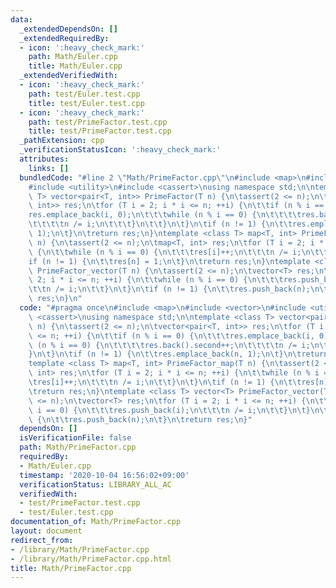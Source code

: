 ```yaml
---
data:
  _extendedDependsOn: []
  _extendedRequiredBy:
  - icon: ':heavy_check_mark:'
    path: Math/Euler.cpp
    title: Math/Euler.cpp
  _extendedVerifiedWith:
  - icon: ':heavy_check_mark:'
    path: test/Euler.test.cpp
    title: test/Euler.test.cpp
  - icon: ':heavy_check_mark:'
    path: test/PrimeFactor.test.cpp
    title: test/PrimeFactor.test.cpp
  _pathExtension: cpp
  _verificationStatusIcon: ':heavy_check_mark:'
  attributes:
    links: []
  bundledCode: "#line 2 \"Math/PrimeFactor.cpp\"\n#include <map>\n#include <vector>\n\
    #include <utility>\n#include <cassert>\nusing namespace std;\n\ntemplate <class\
    \ T> vector<pair<T, int>> PrimeFactor(T n) {\n\tassert(2 <= n);\n\tvector<pair<T,\
    \ int>> res;\n\tfor (T i = 2; i * i <= n; ++i) {\n\t\tif (n % i == 0) {\n\t\t\t\
    res.emplace_back(i, 0);\n\t\t\twhile (n % i == 0) {\n\t\t\t\tres.back().second++;\n\
    \t\t\t\tn /= i;\n\t\t\t}\n\t\t}\n\t}\n\tif (n != 1) {\n\t\tres.emplace_back(n,\
    \ 1);\n\t}\n\treturn res;\n}\ntemplate <class T> map<T, int> PrimeFactor_map(T\
    \ n) {\n\tassert(2 <= n);\n\tmap<T, int> res;\n\tfor (T i = 2; i * i <= n; ++i)\
    \ {\n\t\twhile (n % i == 0) {\n\t\t\tres[i]++;\n\t\t\tn /= i;\n\t\t}\n\t}\n\t\
    if (n != 1) {\n\t\tres[n] = 1;\n\t}\n\treturn res;\n}\ntemplate <class T> vector<T>\
    \ PrimeFactor_vector(T n) {\n\tassert(2 <= n);\n\tvector<T> res;\n\tfor (T i =\
    \ 2; i * i <= n; ++i) {\n\t\twhile (n % i == 0) {\n\t\t\tres.push_back(i);\n\t\
    \t\tn /= i;\n\t\t}\n\t}\n\tif (n != 1) {\n\t\tres.push_back(n);\n\t}\n\treturn\
    \ res;\n}\n"
  code: "#pragma once\n#include <map>\n#include <vector>\n#include <utility>\n#include\
    \ <cassert>\nusing namespace std;\n\ntemplate <class T> vector<pair<T, int>> PrimeFactor(T\
    \ n) {\n\tassert(2 <= n);\n\tvector<pair<T, int>> res;\n\tfor (T i = 2; i * i\
    \ <= n; ++i) {\n\t\tif (n % i == 0) {\n\t\t\tres.emplace_back(i, 0);\n\t\t\twhile\
    \ (n % i == 0) {\n\t\t\t\tres.back().second++;\n\t\t\t\tn /= i;\n\t\t\t}\n\t\t\
    }\n\t}\n\tif (n != 1) {\n\t\tres.emplace_back(n, 1);\n\t}\n\treturn res;\n}\n\
    template <class T> map<T, int> PrimeFactor_map(T n) {\n\tassert(2 <= n);\n\tmap<T,\
    \ int> res;\n\tfor (T i = 2; i * i <= n; ++i) {\n\t\twhile (n % i == 0) {\n\t\t\
    \tres[i]++;\n\t\t\tn /= i;\n\t\t}\n\t}\n\tif (n != 1) {\n\t\tres[n] = 1;\n\t}\n\
    \treturn res;\n}\ntemplate <class T> vector<T> PrimeFactor_vector(T n) {\n\tassert(2\
    \ <= n);\n\tvector<T> res;\n\tfor (T i = 2; i * i <= n; ++i) {\n\t\twhile (n %\
    \ i == 0) {\n\t\t\tres.push_back(i);\n\t\t\tn /= i;\n\t\t}\n\t}\n\tif (n != 1)\
    \ {\n\t\tres.push_back(n);\n\t}\n\treturn res;\n}"
  dependsOn: []
  isVerificationFile: false
  path: Math/PrimeFactor.cpp
  requiredBy:
  - Math/Euler.cpp
  timestamp: '2020-10-04 16:56:02+09:00'
  verificationStatus: LIBRARY_ALL_AC
  verifiedWith:
  - test/PrimeFactor.test.cpp
  - test/Euler.test.cpp
documentation_of: Math/PrimeFactor.cpp
layout: document
redirect_from:
- /library/Math/PrimeFactor.cpp
- /library/Math/PrimeFactor.cpp.html
title: Math/PrimeFactor.cpp
---
```


